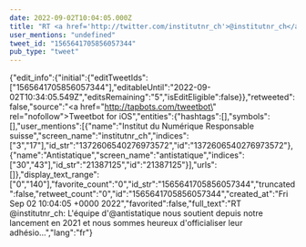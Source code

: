 ```yaml
---
date: 2022-09-02T10:04:05.000Z
title: "RT <a href='http://twitter.com/institutnr_ch'>@institutnr_ch</a>: L'équipe d'<a href='http://twitter.com/antistatique'>@antistatique</a> nous soutient depuis notre lancement en 2021 et nous sommes heureux d'officialiser leur adhésio…″"
user_mentions: "undefined"
tweet_id: "1565641705856057344"
pub_type: "tweet"
---
```

{"edit_info":{"initial":{"editTweetIds":["1565641705856057344"],"editableUntil":"2022-09-02T10:34:05.549Z","editsRemaining":"5","isEditEligible":false}},"retweeted":false,"source":"<a href=\"http://tapbots.com/tweetbot\" rel=\"nofollow\">Tweetbot for iΟS</a>","entities":{"hashtags":[],"symbols":[],"user_mentions":[{"name":"Institut du Numérique Responsable suisse","screen_name":"institutnr_ch","indices":["3","17"],"id_str":"1372606540276973572","id":"1372606540276973572"},{"name":"Antistatique","screen_name":"antistatique","indices":["30","43"],"id_str":"21387125","id":"21387125"}],"urls":[]},"display_text_range":["0","140"],"favorite_count":"0","id_str":"1565641705856057344","truncated":false,"retweet_count":"0","id":"1565641705856057344","created_at":"Fri Sep 02 10:04:05 +0000 2022","favorited":false,"full_text":"RT @institutnr_ch: L'équipe d'@antistatique nous soutient depuis notre lancement en 2021 et nous sommes heureux d'officialiser leur adhésio…","lang":"fr"}
